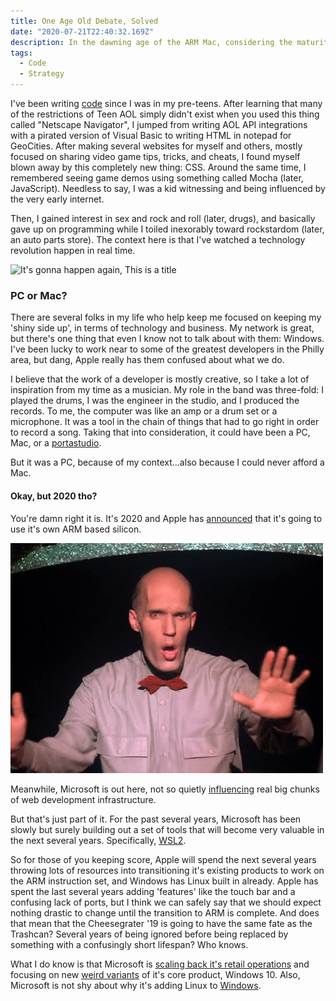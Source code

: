 ```yaml
---
title: One Age Old Debate, Solved
date: "2020-07-21T22:40:32.169Z"
description: In the dawning age of the ARM Mac, considering the maturity of WSL, Windows is poised to become the optimal solution for developing software for anything (except a Mac.)
tags:
  - Code
  - Strategy
---
```

I've been writing [code](https://justinakapaste.com/category/aol-warez/) since I was in my pre-teens. After learning that many of the restrictions of Teen AOL simply didn't exist when you used this thing called "Netscape Navigator", I jumped from writing AOL API integrations with a pirated version of Visual Basic to writing HTML in notepad for GeoCities. After making several websites for myself and others, mostly focused on sharing video game tips, tricks, and cheats, I found myself blown away by this completely new thing: CSS. Around the same time, I remembered seeing game demos using something called Mocha (later, JavaScript). Needless to say, I was a kid witnessing and being influenced by the very early internet.

Then, I gained interest in sex and rock and roll (later, drugs), and basically gave up on programming while I toiled inexorably toward rockstardom (later, an auto parts store). The context here is that I've watched a technology revolution happen in real time.

![It's gonna happen again, This is a title](./lynch-peaks.gif)
### PC or Mac?
There are several folks in my life who help keep me focused on keeping my 'shiny side up', in terms of technology and business. My network is great, but there's one thing that even I know not to talk about with them: Windows. I've been lucky to work near to some of the greatest developers in the Philly area, but dang, Apple really has them confused about what we do.

I believe that the work of a developer is mostly creative, so I take a lot of inspiration from my time as a musician. My role in the band was three-fold: I played the drums, I was the engineer in the studio, and I produced the records. To me, the computer was like an amp or a drum set or a microphone. It was a tool in the chain of things that had to go right in order to record a song. Taking that into consideration, it could have been a PC, Mac, or a [portastudio](https://en.wikipedia.org/wiki/Portastudio).

But it was a PC, because of my context...also because I could never afford a Mac.
#### Okay, but 2020 tho?
You're damn right it is. It's 2020 and Apple has [announced](https://www.apple.com/newsroom/2020/06/apple-announces-mac-transition-to-apple-silicon/) that it's going to use it's own ARM based silicon. 

![No!](./ZDS4.gif)

Meanwhile, Microsoft is out here, not so quietly [influencing](https://www.zdnet.com/article/microsofts-github-acquisition-its-all-about-developer-relationships-influence/) real big chunks of web development infrastructure.

But that's just part of it. For the past several years, Microsoft has been slowly but surely building out a set of tools that will become very valuable in the next several years. Specifically, [WSL2](https://docs.microsoft.com/en-us/windows/wsl/wsl2-about).

So for those of you keeping score, Apple will spend the next several years throwing lots of resources into transitioning it's existing products to work on the ARM instruction set, and Windows has Linux built in already. Apple has spent the last several years adding 'features' like the touch bar and a confusing lack of ports, but I think we can safely say that we should expect nothing drastic to change until the transition to ARM is complete. And does that mean that the Cheesegrater '19 is going to have the same fate as the Trashcan? Several years of being ignored before being replaced by something with a confusingly short lifespan? Who knows.

What I do know is that Microsoft is [scaling back it's retail operations](https://news.microsoft.com/2020/06/26/microsoft-store-announces-new-approach-to-retail/) and focusing on new [weird variants](https://www.extremetech.com/computing/312956-microsoft-may-stream-win32-apps-to-windows-10x-from-the-cloud) of it's core product, Windows 10. Also, Microsoft is not shy about why it's adding Linux to [Windows](https://www.youtube.com/watch?v=Vhh_GeBPOhs).